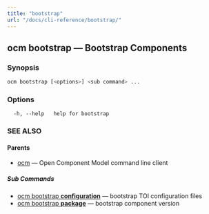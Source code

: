 ```yaml
---
title: "bootstrap"
url: "/docs/cli-reference/bootstrap/"
---
```


## ocm bootstrap &mdash; Bootstrap Components

### Synopsis

```bash
ocm bootstrap [<options>] <sub command> ...
```

### Options

```text
  -h, --help   help for bootstrap
```

### SEE ALSO

#### Parents

* [ocm](ocm.md)	 &mdash; Open Component Model command line client


##### Sub Commands

* [ocm bootstrap <b>configuration</b>](ocm_bootstrap_configuration.md)	 &mdash; bootstrap TOI configuration files
* [ocm bootstrap <b>package</b>](ocm_bootstrap_package.md)	 &mdash; bootstrap component version

